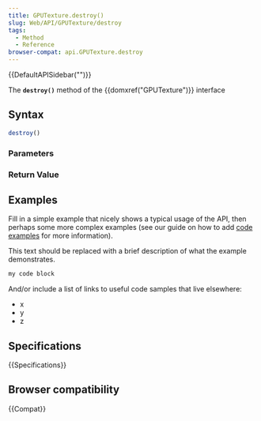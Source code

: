 ```yaml
---
title: GPUTexture.destroy()
slug: Web/API/GPUTexture/destroy
tags:
  - Method
  - Reference
browser-compat: api.GPUTexture.destroy
---
```

{{DefaultAPISidebar("")}}

The **`destroy()`** method of the {{domxref("GPUTexture")}} interface 

## Syntax

```js
destroy()
```

### Parameters



### Return Value



## Examples

Fill in a simple example that nicely shows a typical usage of the API, then perhaps some more complex examples (see our guide on how to add [code examples](/en-US/docs/MDN/Contribute/Structures/Code_examples) for more information).

This text should be replaced with a brief description of what the example demonstrates.

```js
my code block
```

And/or include a list of links to useful code samples that live elsewhere:

*   x
*   y
*   z

## Specifications

{{Specifications}}

## Browser compatibility

{{Compat}}


